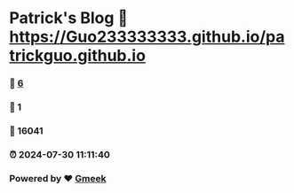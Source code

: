 # Patrick's Blog :link: https://Guo233333333.github.io/patrickguo.github.io 
### :page_facing_up: [6](https://Guo233333333.github.io/patrickguo.github.io/tag.html) 
### :speech_balloon: 1 
### :hibiscus: 16041 
### :alarm_clock: 2024-07-30 11:11:40 
### Powered by :heart: [Gmeek](https://github.com/Meekdai/Gmeek)
